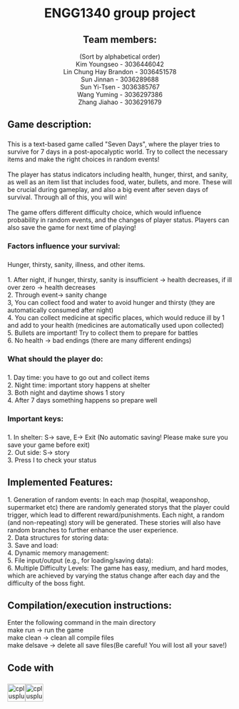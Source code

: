 <h1 align="center">ENGG1340 group project</h1>

###

<h2 align="center">Team members:</h2>

<p align="center">(Sort by alphabetical order)<br>Kim Youngseo - 3036446042 <br>Lin Chung Hay Brandon - 3036451578 <br>Sun Jinnan - 3036289688 <br>Sun Yi-Tsen - 3036385767 <br>Wang Yuming - 3036297386 <br>Zhang Jiahao - 3036291679</p>

###

<h2 align="left">Game description:</h2>

###

<p align="left">This is a text-based game called "Seven Days", where the player tries to survive for 7 days in a post-apocalyptic world. Try to collect the necessary items and make the right choices in random events! <br><br>The player has status indicators including health, hunger, thirst, and sanity, as well as an item list that includes food, water, bullets, and more. These will be crucial during gameplay, and also a big event after seven days of survival. Through all of this, you will win!<br><br>The game offers different difficulty choice, which would influence probability in random events, and the changes of player status. Players can also save the game for next time of playing!</p>

###

<h3 align="left">Factors influence your survival:</h3>

###

<p align="left">Hunger, thirsty, sanity, illness, and other items.<br><br>	1. After night, if hunger, thirsty, sanity is insufficient -> health decreases, if ill over zero -> health decreases<br>	2. Through event-> sanity change<br>	3, You can collect food and water to avoid hunger and thirsty (they are automatically consumed after night)<br>	4. You can collect medicine at specific places, which would reduce ill by 1 and add to your health (medicines are automatically used upon collected)<br> 5. Bullets are important! Try to collect them to prepare for battles<br> 6. No health -> bad endings (there are many different endings)</p>

###

<h3 align="left">What should the player do:</h3>

###

<p align="left">1. Day time: you have to go out and collect items<br>	2. Night time: important story happens at shelter<br>	3. Both night and daytime shows 1 story <br>	4. After 7 days something happens so prepare well</p>

###

<h3 align="left">Important keys:</h3>

###

<p align="left">1. In shelter: S-> save, E-> Exit (No automatic saving! Please make sure you save your game before exit)<br>	2. Out side: S-> story<br>	3. Press I to check your status</p>

###

<h2 align="left">Implemented Features:</h2>


<p align="left">1. Generation of random events: In each map (hospital, weaponshop, supermarket etc) there are randomly generated storys that the player could trigger, which lead to different reward/punishments. Each night, a random (and non-repeating) story will be generated. These stories will also have random branches to further enhance the user experience.<br>2. Data structures for storing data: <br>3. Save and load:<br>4. Dynamic memory management:<br>5. File input/output (e.g., for loading/saving data):<br>6. Multiple Difficulty Levels: The game has easy, medium, and hard modes, which are achieved by varying the status change after each day and the difficulty of the boss fight.</p>
  
<h2 align="left">Compilation/execution instructions:</h2>


<p align="left">Enter the following command in the main directory<br> make run -> run the game<br> make clean -> clean all compile files<br> make delsave -> delete all save files(Be careful! You will lost all your save!)</p>


<h2 align="left">Code with</h2>

###

<div align="left">
  <img src="https://cdn.jsdelivr.net/gh/devicons/devicon/icons/cplusplus/cplusplus-original.svg" height="40" alt="cplusplus logo"  /><img src="https://i0.wp.com/easydatadoesit.org/wp-content/uploads/2022/03/makefiles-logo.png?resize=800%2C576&ssl=1" height="40" alt="cplusplus logo"  />
</div>

###
